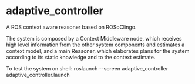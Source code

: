 # adaptive_controller
A ROS context aware reasoner based on ROSoClingo.

The system is composed by a Context Middleware node, which receives high level information from the other system components and estimates a context model, and a main Reasoner, which elaborates plans for the system according to its static knowledge and to the context estimate.

To test the system on shell:
roslaunch --screen adaptive_controller adaptive_controller.launch
